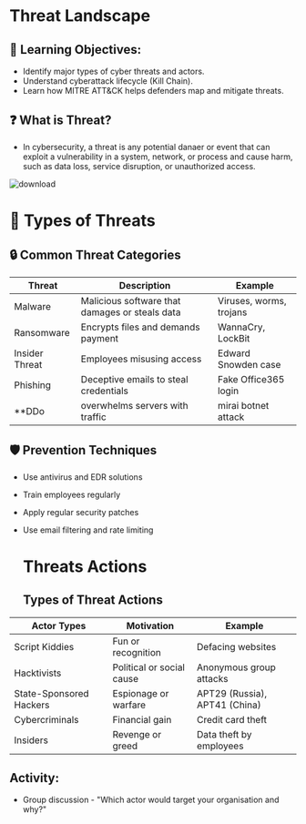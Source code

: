 # Threat Landscape

## 🧠 Learning Objectives:
- Identify major types of cyber threats and actors.  
- Understand cyberattack lifecycle (Kill Chain).  
- Learn how MITRE ATT&CK helps defenders map and mitigate threats.



## ❓ What is Threat?
- In cybersecurity, a threat is any potential danaer or event that can exploit a vulnerability in a system, network, or process and cause harm, such as data loss, service disruption, or unauthorized access.



![download](https://github.com/user-attachments/assets/c95ebc3e-6333-4ef7-ad46-4414020c5e57)

# 🧨 Types of Threats

## 🔒 Common Threat Categories

| Threat           | Description                                    | Example 
|------------------|------------------------------------------------|----------------------------------------------------------
| Malware        | Malicious software that damages or steals data | Viruses, worms, trojans 
| Ransomware     | Encrypts files and demands payment             | WannaCry, LockBit
| Insider Threat | Employees misusing access                      | Edward Snowden case 
| Phishing       | Deceptive emails to steal credentials          | Fake Office365 login 
| **DDo            | overwhelms servers with traffic                | mirai botnet attack 

## 🛡 Prevention Techniques
- Use antivirus and EDR solutions  
- Train employees regularly  
- Apply regular security patches  
- Use email filtering and rate limiting

  # Threats Actions
  ## Types of Threat Actions
|Actor Types                |Motivation               |Example                      |
|---------------------------|-------------------------|-----------------------------|
|Script Kiddies         |Fun or recognition       |Defacing websites            |
|Hacktivists            |Political or social cause|Anonymous group attacks      |
|State-Sponsored Hackers|Espionage or warfare     |APT29 (Russia), APT41 (China)|
|Cybercriminals         |Financial gain           |Credit card theft            |
|Insiders               |Revenge or greed         |Data theft by employees      |

## Activity:
- Group discussion - "Which actor would target your organisation and why?"
